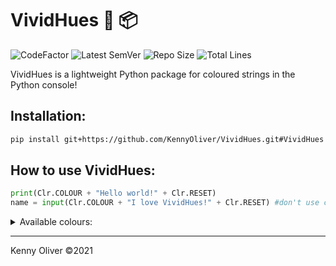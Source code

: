 # VividHues :rainbow: :package:

![CodeFactor](https://www.codefactor.io/repository/github/KennyOliver/vividHues/badge?style=for-the-badge)
![Latest SemVer](https://img.shields.io/github/v/tag/KennyOliver/vividHues?label=version&sort=semver&style=for-the-badge)
![Repo Size](https://img.shields.io/github/repo-size/KennyOliver/vividHues?style=for-the-badge)
![Total Lines](https://img.shields.io/tokei/lines/github/KennyOliver/vividHues?style=for-the-badge)

<!-- [![repl](https://repl.it/badge/github/KennyOliver/vividHues)](https://repl.it/@KennyOliver/vividHues) -->

VividHues is a lightweight Python package for coloured strings in the Python console!


## Installation:
```bash
pip install git+https://github.com/KennyOliver/VividHues.git#VividHues
```

## How to use VividHues:
```python
print(Clr.COLOUR + "Hello world!" + Clr.RESET)
name = input(Clr.COLOUR + "I love VividHues!" + Clr.RESET) #don't use commas, use plusses!
```

<details><summary>Available colours:</summary>

* RED
* ORANGE
* YELLOW
* LIME
* GREEN
* BLUE
* CYAN
* PURPLE
* PINK
* BLACK
* WHITE
* UNDERLINE
* BOLD
* RESET

</details>

---
Kenny Oliver ©2021
